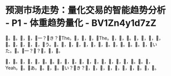 # 预测市场走势：量化交易的智能趋势分析 - P1 - 体重趋势量化 - BV1Zn4y1d7zZ

🎼。🎼。🎼，🎼，🎼一？🎼き？🎼The。🎼，🎼，🎼，🎼The。🎼，🎼，🎼。🎼，🎼，🎼，🎼，🎼。🎼，🎼，🎼，🎼，🎼う。🎼。🎼，🎼，🎼，🎼，🎼，🎼，🎼。🎼，🎼。🎼。🎼。🎼，🎼いた。🎼。🎼一？🎼？🎼，🎼，🎼。

🎼，🎼。🎼，🎼，🎼，🎼。🎼。🎼，🎼，🎼，🎼，🎼，🎼，🎼，🎼，🎼，🎼，🎼。🎼。🎼，Yeah。🎼。🎼あ。🎼。🎼，🎼。🎼い？🎼き？🎼，🎼，🎼，🎼，🎼，🎼，🎼，🎼。🎼，🎼。

